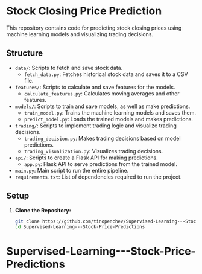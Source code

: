 # Stock Closing Price Prediction

This repository contains code for predicting stock closing prices using machine learning models and visualizing trading decisions.

## Structure

- `data/`: Scripts to fetch and save stock data.
  - `fetch_data.py`: Fetches historical stock data and saves it to a CSV file.
- `features/`: Scripts to calculate and save features for the models.
  - `calculate_features.py`: Calculates moving averages and other features.
- `models/`: Scripts to train and save models, as well as make predictions.
  - `train_model.py`: Trains the machine learning models and saves them.
  - `predict_model.py`: Loads the trained models and makes predictions.
- `trading/`: Scripts to implement trading logic and visualize trading decisions.
  - `trading_decision.py`: Makes trading decisions based on model predictions.
  - `trading_visualization.py`: Visualizes trading decisions.
- `api/`: Scripts to create a Flask API for making predictions.
  - `app.py`: Flask API to serve predictions from the trained model.
- `main.py`: Main script to run the entire pipeline.
- `requirements.txt`: List of dependencies required to run the project.

## Setup

1. **Clone the Repository:**

   ```bash
   git clone https://github.com/tinopenchev/Supervised-Learning---Stock-Price-Predictions.git
   cd Supervised-Learning---Stock-Price-Predictions
# Supervised-Learning---Stock-Price-Predictions
